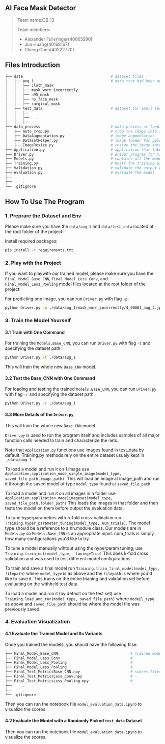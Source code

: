 ## AI Face Mask Detector

> Team name:OB_13
>
> Team members:
>
> - Alexander Fulleringer(40005290)
> - Jun Huang(40168167)
> - Cheng Chen(40222770)

## Files Introduction

``` bash
├── data                                        # dataset files
│   ├── aug_1                                   # data that had been augmented for training and testing
│   │   ├── cloth_mask                          
│   │   ├── mask_worn_incorrectly
│   │   ├── n95_mask
│   │   ├── no_face_mask
│   │   ├── surgical_mask
│   ├── test_data                               # dataset for small testing
│   │   ├──   .
│   │   ├──   .
│   │   ├──   .
├── data_process                                # data process or loading module
│   ├── auto_crop.py                            # crop the image into 1:1 ratio
│   ├── DataAugmentation.py                     # image augmentation  
│   ├── DatasetHelper.py                        # image loader for pytorch
│   ├── ImageResize.py                          # resize the image into 256x256
├── Application.py                              # application that take one image and return prediction
├── Driver.py                                   # driver program for training, testing, running the model
├── Models.py                                   # contains all the model architectures
├── Training.py                                 # hosts the training process
├── Validation.py                               # validate the output during the training
├── evaluation.py                               # evaluate the model
├──     .
├──     .
└── .gitignore
```

## How To Use The Program
### 1. Preprare the Dataset and Env

Please make sure you have the `data/aug_1` and `data/test_data` located at the root folder of the project!

Install required packages:

``` bash
pip install -r requirements.txt
```

### 2. Play with the Project

If you want to playwith our trained model, please make sure you have the `Final_Model_Base_CNN`, `Final_Model_Less_Conv`, and `Final_Model_Less_Pooling` model files located at the root folder of the project!

For predicting one image, you can run `Driver.py` with flag `-p`:

``` bash
python Driver.py -p ./data/aug_1/mask_worn_incorrectly/4_00001_aug_2.jpeg
```

### 3. Train the Model Yourself

#### 3.1 Train with One Command

For training the `Models.Base_CNN`, you can run `Driver.py` with flag `-t` and specifying the dataset path:

``` bash
python Driver.py -t ./data/aug_1 
```

This will train the whole new `Base_CNN` model.
#### 3.2 Test the Base_CNN with One Command

For loading and testing the trained `Models.Base_CNN`, you can run `Driver.py` with flag `-r` and specifying the dataset path:

``` bash
python Driver.py -r ./data/aug_1
```

#### 3.3 More Details of the `Driver.py`

This will train the whole new `Base_CNN` model.

`Driver.py` is used to run the program itself and includes samples of all major function calls needed to train and characterize the nets.

Note that `Application.py` functions use images found in test_data by default. Training.py methods rely on the entire dataset usualy kept in `./data/aug_1`

To load a model and run it on 1 image use `Application.application_mode_single_image(model_type, saved_file_path,image_path)`.
This will load an image at image_path and run it through the saved model of type `model_type` found at `saved_file_path`

To load a model and run it on all images in a folder use `Application.application_mode)imageset(model_type, saved_file_path,folder_path)`
This loads the images in that folder and then tests the model on them before output the evaluation data.

To tune hyperparameters with 5-fold cross-validation run `Training.hyper_parameter_tuning(model_type, num_trials)`.
The model type should be a reference to a nn.module class. 
Our models are in `Models.py` so `Models.Base_CNN` is an appropriate input.
num_trials is simply how many configurations you'd like to try.

To tune a model manually wihtout using the hyperparam tuning, use `Training.train_net(model_type,  tuning=True)` This does k-fold cross validation and was used to test different model configurations.

To train and save a final model run `Training.train_final_model(model_type, filepath)`
where `model_type` is as above and the `filepath` is where you'd like to save it.
This trains on the entire trianing and validation set before evaluating on the withheld test data.

To load a model and run it (by default on the test set) use `Training.load_and_run(model_type, saved_file_path)`
where `modeil_type` as above and `saved_file_path` should be where the model file was previously saved.

### 4. Evaluation Visualization

#### 4.1 Evaluate the Trained Model and Its Variants 

Once you trained the models, you should have the following filse:

``` bash
├── Final_Model_Base_CNN                                 # trained model for Base_CNN
├── Final_Model_Less_Conv                                # 
├── Final_Model_Less_Pooling                             # 
├── Final_Model_Less_Pooling                             # 
├── Final_Test_MetricsBase_CNN.npy                       # scores files
├── Final_Test_MetricsLess_Conv.npy                      # 
├── Final_Test_MetricsLess_Pooling.npy                   # 
├──     .
├──     .
└── .gitignore
```

Then you can run the notebook file `model_evaluation_data.ipynb` to visualize the scores.

#### 4.2 Evaluate the Model with a Randomly Picked `test_data` Dataset

Then you can run the notebook file `model_evaluation_data.ipynb` to visualize the scores.


<!-- Dataset:
(Datasource)
https://www.kaggle.com/datasets/wobotintelligence/face-mask-detection-dataset/metadata
author: Wobot Intelligence
license:CC0: Public Domain
all images in class cloth_mask, class no_mask, class surgical_mask, 000001.jpg~000096.jpg in class n95

https://www.kaggle.com/datasets/vijaykumar1799/face-mask-detection
author: Wvijay kumar
license:CC0: Public Domain
all images in class mask_worn_incorrectly

https://www.kaggle.com/datasets/coffee124/facemaskn95
author: coffee124
license:CC0: Public Domain
000097.jpg~000387.jpg

CNN Architecture:(By Alexander)

Evaluation:
1.Precision:
Recall:
F1-measure:
Accuracy:

2.Confusion matrix for the five classes
(All above are based on test data)

Reference:
PyTorch API:https://pytorch.org/docs/stable/data.html#torch.utils.data.random_split

Dataset:
Now using:(before)https://drive.google.com/drive/folders/1B9oVTjYrd7YsIzFzWNkCYO3srLJt0Z7Y
(after)https://drive.google.com/file/d/1-mhCw6ovURDwvl857LfBLlKB69KrK96M/view
(Datasource)
https://www.kaggle.com/datasets/wobotintelligence/face-mask-detection-dataset/metadata
author: Wobot Intelligence
license:CC0: Public Domain
all images in class cloth_mask, class no_mask, class surgical_mask, 000001.jpg~000096.jpg in class n95

https://www.kaggle.com/datasets/vijaykumar1799/face-mask-detection
author: Wvijay kumar
license:CC0: Public Domain
all images in class mask_worn_incorrectly

https://www.kaggle.com/datasets/coffee124/facemaskn95
author: coffee124
license:CC0: Public Domain
000097.jpg~000387.jpg -->
